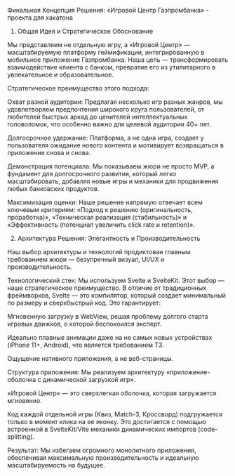 Финальная Концепция Решения: «Игровой Центр Газпромбанка» - проекта для хакатона
1. Общая Идея и Стратегическое Обоснование

Мы представляем не отдельную игру, а «Игровой Центр» — масштабируемую платформу геймификации, интегрированную в мобильное приложение Газпромбанка. Наша цель — трансформировать взаимодействие клиента с банком, превратив его из утилитарного в увлекательное и образовательное.

Стратегическое преимущество этого подхода:

Охват разной аудитории: Предлагая несколько игр разных жанров, мы удовлетворяем предпочтения широкого круга пользователей, от любителей быстрых аркад до ценителей интеллектуальных головоломок, что особенно важно для целевой аудитории 40+ лет.   

Долгосрочное удержание: Платформа, а не одна игра, создает у пользователя ожидание нового контента и мотивирует возвращаться в приложение снова и снова.   

Демонстрация потенциала: Мы показываем жюри не просто MVP, а фундамент для долгосрочного развития, который легко масштабировать, добавляя новые игры и механики для продвижения любых банковских продуктов.   

Максимизация оценки: Наше решение напрямую отвечает всем ключевым критериям: «Подход к решению (оригинальность, проработка)», «Техническая реализация (стабильность)» и «Эффективность (потенциал увеличить click rate и retention)».   

2. Архитектура Решения: Элегантность и Производительность

Наш выбор архитектуры и технологий продиктован главным требованием жюри — безупречный визуал, UI/UX и производительность.   

Технологический стек: Мы используем Svelte и SvelteKit. Этот выбор — наше стратегическое преимущество. В отличие от традиционных фреймворков, Svelte — это компилятор, который создает минимальный по размеру и сверхбыстрый код. Это гарантирует:

Мгновенную загрузку в WebView, решая проблему долгого старта игровых движков, о которой беспокоился эксперт.   

Идеально плавные анимации даже на не самых новых устройствах (iPhone 11+, Android), что является требованием ТЗ.   

Ощущение нативного приложения, а не веб-страницы.

Структура приложения: Мы реализуем архитектуру «приложение-оболочка с динамической загрузкой игр».

«Игровой Центр» — это сверхлегкая оболочка, которая загружается мгновенно.

Код каждой отдельной игры (Квиз, Match-3, Кроссворд) подгружается только в момент клика на ее иконку. Это достигается с помощью встроенной в SvelteKit/Vite механики динамических импортов (code-splitting).

Результат: Мы избегаем огромного монолитного приложения, обеспечивая максимальную производительность и идеальную масштабируемость на будущее.